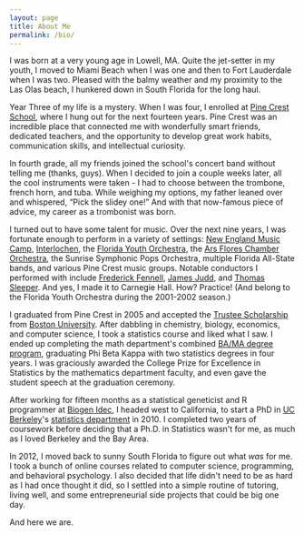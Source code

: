 ```yaml
---
layout: page
title: About Me
permalink: /bio/
---
```


I was born at a very young age in Lowell, MA. Quite the jet-setter in my youth, I moved to Miami Beach when I was one and then to Fort Lauderdale when I was two. Pleased with the balmy weather and my proximity to the Las Olas beach, I hunkered down in South Florida for the long haul.

Year Three of my life is a mystery. When I was four, I enrolled at [Pine Crest School](https://www.pinecrest.edu/), where I hung out for the next fourteen years. Pine Crest was an incredible place that connected me with wonderfully smart friends, dedicated teachers, and the opportunity to develop great work habits, communication skills, and intellectual curiosity.

In fourth grade, all my friends joined the school's concert band without telling me (thanks, guys). When I decided to join a couple weeks later, all the cool instruments were taken - I had to choose between the trombone, french horn, and tuba. While weighing my options, my father leaned over and whispered, “Pick the slidey one!” And with that now-famous piece of advice, my career as a trombonist was born.

I turned out to have some talent for music. Over the next nine years, I was fortunate enough to perform in a variety of settings: [New England Music Camp](http://nemusiccamp.com/), [Interlochen](http://www.interlochen.org/), the [Florida Youth Orchestra](http://www.floridayouthorchestra.org/), the [Ars Flores Chamber Orchestra](https://en.wikipedia.org/wiki/Ars_Flores_Symphony_Orchestra), the Sunrise Symphonic Pops Orchestra, multiple Florida All-State bands, and various Pine Crest music groups. Notable conductors I performed with include [Frederick Fennell](https://en.wikipedia.org/wiki/Frederick_Fennell), [James Judd](https://en.wikipedia.org/wiki/James_Judd), and [Thomas Sleeper](https://en.wikipedia.org/wiki/Thomas_Sleeper). And yes, I made it to Carnegie Hall. How? Practice! (And belong to the Florida Youth Orchestra during the 2001-2002 season.)

I graduated from Pine Crest in 2005 and accepted the [Trustee Scholarship](https://www.bu.edu/admissions/apply/costs-aid-scholarships/scholarships/trustee/) from [Boston University](https://www.bu.edu/). After dabbling in chemistry, biology, economics, and computer science, I took a statistics course and liked what I saw. I ended up completing the math department's combined [BA/MA degree program](https://www.bu.edu/math/undergraduate/ba-ma/), graduating Phi Beta Kappa with two statistics degrees in four years. I was graciously awarded the College Prize for Excellence in Statistics by the mathematics department faculty, and even gave the student speech at the graduation ceremony.

After working for fifteen months as a statistical geneticist and R programmer at [Biogen Idec](https://www.biogen.com/), I headed west to California, to start a PhD in [UC Berkeley](http://www.berkeley.edu/index.html)'s [statistics department](http://statistics.berkeley.edu/) in 2010. I completed two years of coursework before deciding that a Ph.D. in Statistics wasn't for me, as much as I loved Berkeley and the Bay Area.

In 2012, I moved back to sunny South Florida to figure out what *was* for me. I took a bunch of online courses related to computer science, programming, and behavioral psychology. I also decided that life didn't need to be as hard as I had once thought it did, so I settled into a simple routine of tutoring, living well, and some entrepreneurial side projects that could be big one day.

And here we are.
